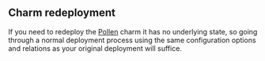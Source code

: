 ## Charm redeployment

If you need to redeploy the [Pollen](https://charmhub.io/pollen) charm it has no underlying state,
so going through a normal deployment process using the same configuration options and relations
as your original deployment will suffice.